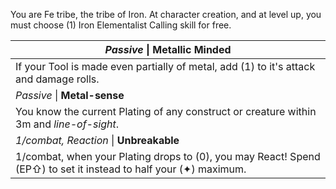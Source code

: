 You are Fe tribe, the tribe of Iron. At character creation, and at level up, you must choose (1) Iron Elementalist Calling skill for free.

| *Passive* \| **Metallic Minded**                                                                                 |
| ---------------------------------------------------------------------------------------------------------------- |
| If your Tool is made even partially of metal, add (1) to it's attack and damage rolls.                           |
| *Passive* \| **Metal-sense**                                                                                     |
| You know the current Plating of any construct or creature within 3m and *line-of-sight*.                         |
| *1/combat, Reaction* \| **Unbreakable**                                                                          |
| 1/combat, when your Plating drops to (0), you may React! Spend (EP⇧) to set it instead to half your (✦) maximum. |

